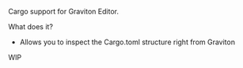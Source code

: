 Cargo support for Graviton Editor.

What does it?

* Allows you to inspect the Cargo.toml structure right from Graviton

WIP